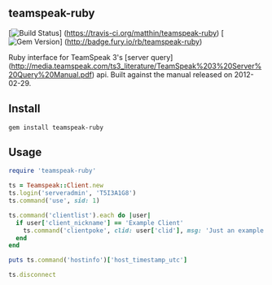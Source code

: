 teamspeak-ruby
----------
[![Build Status](https://travis-ci.org/matthin/teamspeak-ruby.png?branch=master)]
(https://travis-ci.org/matthin/teamspeak-ruby)
[![Gem Version](https://badge.fury.io/rb/teamspeak-ruby.png)]
(http://badge.fury.io/rb/teamspeak-ruby)

Ruby interface for TeamSpeak 3's [server query]
(http://media.teamspeak.com/ts3_literature/TeamSpeak%203%20Server%20Query%20Manual.pdf) api.
Built against the manual released on 2012-02-29.

Install
----------
```shell
gem install teamspeak-ruby
```

Usage
----------
```ruby
require 'teamspeak-ruby'

ts = Teamspeak::Client.new
ts.login('serveradmin', 'T5I3A1G8')
ts.command('use', sid: 1)

ts.command('clientlist').each do |user|
  if user['client_nickname'] == 'Example Client'
    ts.command('clientpoke', clid: user['clid'], msg: 'Just an example!')
  end
end

puts ts.command('hostinfo')['host_timestamp_utc']

ts.disconnect
```
